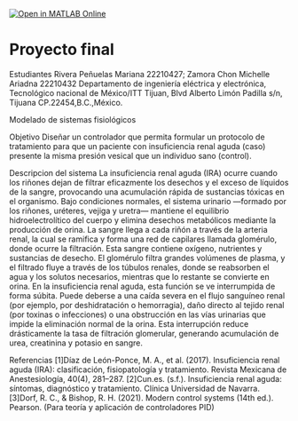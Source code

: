 [![Open in MATLAB Online](https://www.mathworks.com/images/responsive/global/open-in-matlab-online.svg)](https://matlab.mathworks.com/open/github/v1?repo=MICHELLEARIADNA/Sistema-Urinario)
# Proyecto final
Estudiantes
Rivera Peñuelas Mariana 22210427; Zamora Chon Michelle Ariadna 22210432
Departamento de ingeniería eléctrica y electrónica, Tecnológico nacional de México/ITT Tijuan, Blvd Alberto Limón Padilla s/n, Tijuana CP.22454,B.C.,México.

Modelado de sistemas fisiológicos

Objetivo
Diseñar un controlador que permita formular un protocolo de tratamiento para que un paciente con insuficiencia renal aguda (caso) presente la misma presión vesical que un individuo sano (control).

Descripcion del sistema
La insuficiencia renal aguda (IRA) ocurre cuando los riñones dejan de filtrar eficazmente los desechos y el exceso de líquidos de la sangre, provocando una acumulación rápida de sustancias tóxicas en el organismo. 
Bajo condiciones normales, el sistema urinario —formado por los riñones, uréteres, vejiga y uretra— mantiene el equilibrio hidroelectrolítico del cuerpo y elimina desechos metabólicos mediante la producción de orina.
La sangre llega a cada riñón a través de la arteria renal, la cual se ramifica y forma una red de capilares llamada glomérulo, donde ocurre la filtración. Esta sangre contiene oxígeno, nutrientes y sustancias de desecho. El glomérulo filtra grandes volúmenes de plasma, y el filtrado fluye a través de los túbulos renales, donde se reabsorben el agua y los solutos necesarios, mientras que lo restante se convierte en orina.
En la insuficiencia renal aguda, esta función se ve interrumpida de forma súbita. Puede deberse a una caída severa en el flujo sanguíneo renal (por ejemplo, por deshidratación o hemorragia), daño directo al tejido renal (por toxinas o infecciones) o una obstrucción en las vías urinarias que impide la eliminación normal de la orina. Esta interrupción reduce drásticamente la tasa de filtración glomerular, generando acumulación de urea, creatinina y potasio en sangre.

Referencias
[1]Díaz de León-Ponce, M. A., et al. (2017). Insuficiencia renal aguda (IRA): clasificación, fisiopatología y tratamiento. Revista Mexicana de Anestesiología, 40(4), 281–287. 
[2]Cun.es. (s.f.). Insuficiencia renal aguda: síntomas, diagnóstico y tratamiento. Clínica Universidad de Navarra. 
[3]Dorf, R. C., & Bishop, R. H. (2021). Modern control systems (14th ed.). Pearson. (Para teoría y aplicación de controladores PID)
